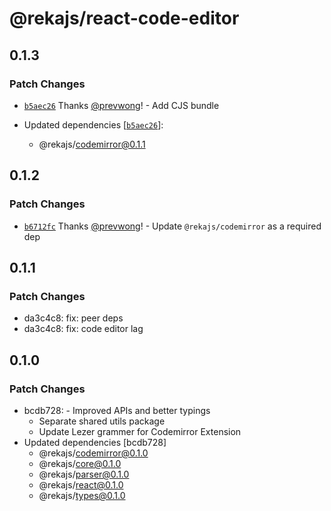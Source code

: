 # @rekajs/react-code-editor

## 0.1.3

### Patch Changes

- [`b5aec26`](https://github.com/prevwong/reka.js/commit/b5aec26d55685cbc3ade66a16413ef7bf3f46e4a) Thanks [@prevwong](https://github.com/prevwong)! - Add CJS bundle

- Updated dependencies [[`b5aec26`](https://github.com/prevwong/reka.js/commit/b5aec26d55685cbc3ade66a16413ef7bf3f46e4a)]:
  - @rekajs/codemirror@0.1.1

## 0.1.2

### Patch Changes

- [`b6712fc`](https://github.com/prevwong/reka.js/commit/b6712fc9096105674d0f5d50aff437e9661c0841) Thanks [@prevwong](https://github.com/prevwong)! - Update `@rekajs/codemirror` as a required dep

## 0.1.1

### Patch Changes

- da3c4c8: fix: peer deps
- da3c4c8: fix: code editor lag

## 0.1.0

### Patch Changes

- bcdb728: - Improved APIs and better typings
  - Separate shared utils package
  - Update Lezer grammer for Codemirror Extension
- Updated dependencies [bcdb728]
  - @rekajs/codemirror@0.1.0
  - @rekajs/core@0.1.0
  - @rekajs/parser@0.1.0
  - @rekajs/react@0.1.0
  - @rekajs/types@0.1.0
